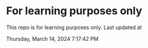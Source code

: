 # For learning purposes only
This repo is for learning purposes only.
Last updated at

Thursday, March 14, 2024 7:17:42 PM

